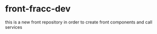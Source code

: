 # front-fracc-dev
this is a new front repository in order to create front components and call services 
